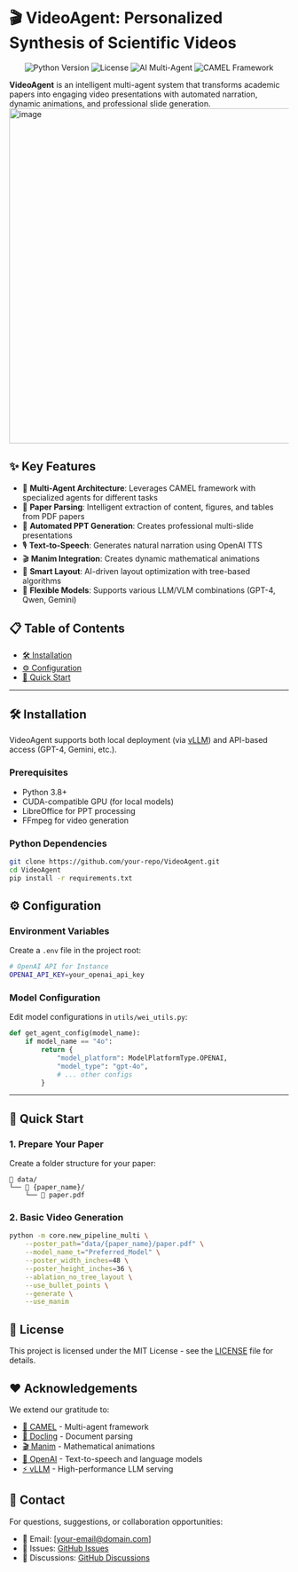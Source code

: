 # 🎬 VideoAgent: Personalized Synthesis of Scientific Videos

<p align="center">
  <img src="https://img.shields.io/badge/Python-3.8+-blue.svg" alt="Python Version">
  <img src="https://img.shields.io/badge/License-MIT-green.svg" alt="License">
  <img src="https://img.shields.io/badge/AI-Multi--Agent-orange.svg" alt="AI Multi-Agent">
  <img src="https://img.shields.io/badge/Framework-CAMEL-red.svg" alt="CAMEL Framework">
</p>

**VideoAgent** is an intelligent multi-agent system that transforms academic papers into engaging video presentations with automated narration, dynamic animations, and professional slide generation.
<img width="1831" height="604" alt="image" src="https://github.com/user-attachments/assets/356aa64f-c557-452b-9459-e77b4fafeed7" />

## ✨ Key Features

- 🤖 **Multi-Agent Architecture**: Leverages CAMEL framework with specialized agents for different tasks
- 📄 **Paper Parsing**: Intelligent extraction of content, figures, and tables from PDF papers
- 🎨 **Automated PPT Generation**: Creates professional multi-slide presentations
- 🎙️ **Text-to-Speech**: Generates natural narration using OpenAI TTS
- 🎬 **Manim Integration**: Creates dynamic mathematical animations
- 🎯 **Smart Layout**: AI-driven layout optimization with tree-based algorithms
- 🔧 **Flexible Models**: Supports various LLM/VLM combinations (GPT-4, Qwen, Gemini)

## 📋 Table of Contents

- [🛠️ Installation](#installation)
- [⚙️ Configuration](#configuration)
- [🚀 Quick Start](#quick-start)


---

## 🛠️ Installation

VideoAgent supports both local deployment (via [vLLM](https://docs.vllm.ai/en/v0.6.6/getting_started/installation.html)) and API-based access (GPT-4, Gemini, etc.).

### Prerequisites

- Python 3.8+
- CUDA-compatible GPU (for local models)
- LibreOffice for PPT processing
- FFmpeg for video generation

### Python Dependencies

```bash
git clone https://github.com/your-repo/VideoAgent.git
cd VideoAgent
pip install -r requirements.txt
```



## ⚙️ Configuration

### Environment Variables

Create a `.env` file in the project root:

```bash
# OpenAI API for Instance
OPENAI_API_KEY=your_openai_api_key
```

### Model Configuration

Edit model configurations in `utils/wei_utils.py`:

```python
def get_agent_config(model_name):
    if model_name == "4o":
        return {
            "model_platform": ModelPlatformType.OPENAI,
            "model_type": "gpt-4o",
            # ... other configs
        }
```

---

## 🚀 Quick Start

### 1. Prepare Your Paper

Create a folder structure for your paper:
```
📁 data/
└── 📁 {paper_name}/
    └── 📄 paper.pdf
```

### 2. Basic Video Generation

```bash
python -m core.new_pipeline_multi \
    --poster_path="data/{paper_name}/paper.pdf" \
    --model_name_t="Preferred_Model" \
    --poster_width_inches=48 \
    --poster_height_inches=36 \
    --ablation_no_tree_layout \
    --use_bullet_points \
    --generate \
    --use_manim
```



## 📜 License

This project is licensed under the MIT License - see the [LICENSE](LICENSE) file for details.

## ❤️ Acknowledgements

We extend our gratitude to:

- [🐫 CAMEL](https://github.com/camel-ai/camel) - Multi-agent framework
- [📄 Docling](https://github.com/docling-project/docling) - Document parsing
- [🎬 Manim](https://github.com/3b1b/manim) - Mathematical animations
- [🎤 OpenAI](https://openai.com/) - Text-to-speech and language models
- [⚡ vLLM](https://github.com/vllm-project/vllm) - High-performance LLM serving

## 📧 Contact

For questions, suggestions, or collaboration opportunities:

- 📧 Email: [your-email@domain.com]
- 🐛 Issues: [GitHub Issues](https://github.com/your-repo/VideoAgent/issues)
- 💬 Discussions: [GitHub Discussions](https://github.com/your-repo/VideoAgent/discussions)

